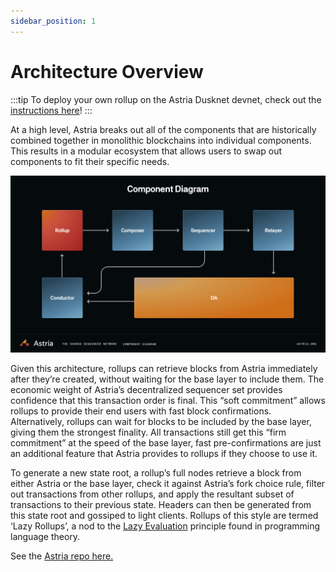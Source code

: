```yaml
---
sidebar_position: 1
---
```


# Architecture Overview

:::tip
To deploy your own rollup on the Astria Dusknet devnet, check out the
[instructions here](/docs/dusknet/overview/)!
:::

At a high level, Astria breaks out all of the components that are historically
combined together in monolithic blockchains into individual components. This
results in a modular ecosystem that allows users to swap out components to fit
their specific needs.

![Astria Architecture](../assets/astria-architecture.png)

Given this architecture, rollups can retrieve blocks from Astria immediately after they’re created, without waiting for the base layer to include them. The economic weight of Astria’s decentralized sequencer set provides confidence that this transaction order is final. This “soft commitment” allows rollups to provide their end users with fast block confirmations. Alternatively, rollups can wait for blocks to be included by the base layer, giving them the strongest finality. All transactions still get this “firm commitment” at the speed of the base layer, fast pre-confirmations are just an additional feature that Astria provides to rollups if they choose to use it.

To generate a new state root, a rollup’s full nodes retrieve a block from either
Astria or the base layer, check it against Astria’s fork choice rule, filter out
transactions from other rollups, and apply the resultant subset of transactions
to their previous state. Headers can then be generated from this state root and
gossiped to light clients. Rollups of this style are termed ‘Lazy Rollups’, a
nod to the [Lazy
Evaluation](https://en.wikipedia.org/wiki/Lazy_evaluation?ref=blog.astria.org)
principle found in programming language theory.

See the [Astria repo here.](https://github.com/astriaorg/astria)
